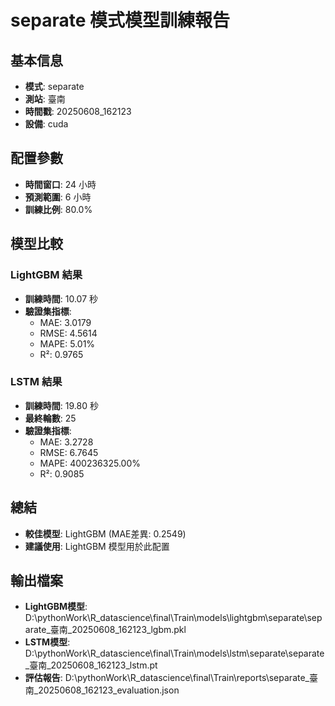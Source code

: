 
# separate 模式模型訓練報告

## 基本信息
- **模式**: separate
- **測站**: 臺南
- **時間戳**: 20250608_162123
- **設備**: cuda

## 配置參數
- **時間窗口**: 24 小時
- **預測範圍**: 6 小時
- **訓練比例**: 80.0%

## 模型比較

### LightGBM 結果

- **訓練時間**: 10.07 秒
- **驗證集指標**:
  - MAE: 3.0179
  - RMSE: 4.5614
  - MAPE: 5.01%
  - R²: 0.9765

### LSTM 結果

- **訓練時間**: 19.80 秒
- **最終輪數**: 25
- **驗證集指標**:
  - MAE: 3.2728
  - RMSE: 6.7645
  - MAPE: 400236325.00%
  - R²: 0.9085

## 總結

- **較佳模型**: LightGBM (MAE差異: 0.2549)
- **建議使用**: LightGBM 模型用於此配置


## 輸出檔案
- **LightGBM模型**: D:\pythonWork\R_datascience\final\Train\models\lightgbm\separate\separate_臺南_20250608_162123_lgbm.pkl
- **LSTM模型**: D:\pythonWork\R_datascience\final\Train\models\lstm\separate\separate_臺南_20250608_162123_lstm.pt
- **評估報告**: D:\pythonWork\R_datascience\final\Train\reports\separate_臺南_20250608_162123_evaluation.json
